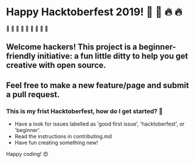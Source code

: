 # Happy Hacktoberfest 2019! :jack_o_lantern: :ghost: :fire: :fire:

:stars: :stars: :stars: :stars: :stars: :stars: :stars: :stars: :stars:
## Welcome hackers! This project is a beginner-friendly initiative: a fun little ditty to help you get creative with open source. 
## Feel free to make a new feature/page and submit a pull request.

### This is my frist Hacktoberfest, how do I get started?  :rocket:

- Have a look for issues labelled as 'good first issue', 'hacktoberfest', or 'beginner'.
- Read the instructions in contributing.md
- Have fun creating something new!

Happy coding!
:heart_eyes:
